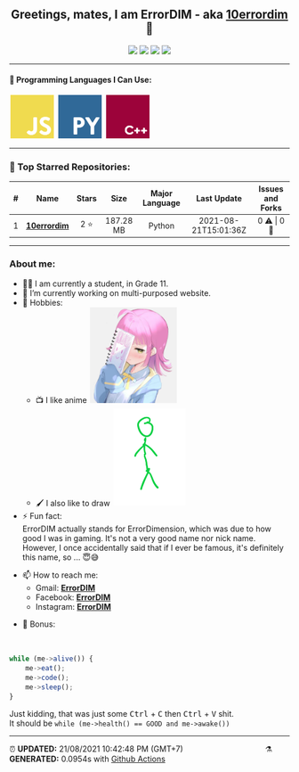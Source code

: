 <div align = "center">


## Greetings, mates, I am ErrorDIM - aka [10errordim](https://github.com/10errordim) 👋

<img src="https://img.shields.io/badge/2-STARS-8cecff?style=for-the-badge">

<img src="https://img.shields.io/badge/1-REPOS-f2e174?style=for-the-badge">

<img src="https://img.shields.io/badge/1-FOLLOWERS-ff9eb6?style=for-the-badge">

<img src="https://estruyf-github.azurewebsites.net/api/VisitorHit?user=10errordim&repo=10errordim&countColor=#0ffc03">

<hr>
</div>

<h4>🧬 Programming Languages I Can Use:</h4>
<span>
	<img style="margin: 0 2px" width="78" src="assets/icons/js.png" title="JavaScript">
	<img style="margin: 0 2px" width="78" src="assets/icons/py.png" title="Python">
	<img style="margin: 0 2px" width="78" src="assets/icons/cpp.png" title="C++">
</span>
<hr>

<h3>🥇 Top Starred Repositories:</h3>


|#|Name|Stars|Size|Major Language|Last Update|Issues and Forks|
|:-:|:---:|:---:|:---:|:---:|:---:|:--:|
|1|**[10errordim](https://github.com/10errordim/10errordim)**|2 ⭐|187.28 MB|Python|2021-08-21T15:01:36Z|0 ⚠  \|  0 🍴|


<hr>

<h3> About me:</h3>

- 👨‍🎓 I am currently a student, in Grade 11.
- 🔭 I’m currently working on multi-purposed website.
- 💖 Hobbies:
	- 📺 I like anime <img style="margin: 0 2px" width="156" src="assets/Drawing/My Waifu.jpg" title="Tennoji Rinna">
	- 🖌️ I also like to draw <img style="margin: 0 2px" width="130" src="assets/Drawing/Stickman.png" title="instagram.com/nhvuu_05">
- ⚡ Fun fact: 
  <br> ErrorDIM actually stands for ErrorDimension, which was due to how good I was in gaming. It's not a very good name nor nick name. <br> However, I once accidentally said that if I ever be famous, it's definitely this name, so ... 😇😅
* 📫 How to reach me:
  - Gmail: **[ErrorDIM](mrxiaolin2005@gmail.com)**
  - Facebook:  **[ErrorDIM](facebook.com/errordim)**
  - Instagram:  **[ErrorDIM]()**
- 🦴 Bonus:
<br>
<p>

```js
while (me->alive()) {
	me->eat();
	me->code();
	me->sleep();
}  
```
Just kidding, that was just some <kbd>Ctrl</kbd> + <kbd>C</kbd> then <kbd>Ctrl</kbd> + <kbd>V</kbd> shit. <br> It should be `while (me->health() == GOOD and me->awake())`

</p>

<hr>

<span style="clear: both">
	<span align="left">⏰ <b>UPDATED:</b> 21/08/2021 10:42:48 PM (GMT+7)</span>
	<span>&emsp;&emsp;&emsp;&emsp;&emsp;&emsp;&emsp;&emsp;&emsp;&emsp;</span>
	<span align="right">⚗ <b>GENERATED:</b> 0.0954s with <a href="https://github.com/10errordim/10errordim/actions" target="_blank">Github Actions</a></span>
</span>
